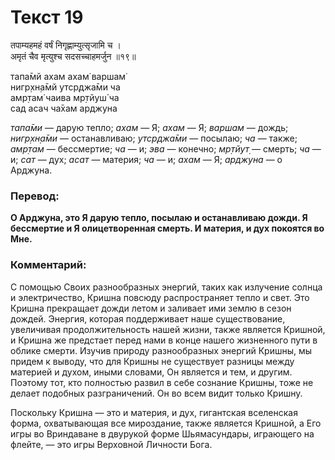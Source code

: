 # Текст 19

तपाम्यहमहं वर्षं निगृह्णाम्युत्सृजामि च ।  
अमृतं चैव मृत्युश्च सदसच्चाहमर्जुन ॥१९॥

тапа̄мй ахам ахам̇ варшам̇  
нигр̣хн̣а̄мй утср̣джа̄ми ча  
амр̣там̇ чаива мр̣тйуш́ ча  
сад асач ча̄хам арджуна

_тапа̄ми_ — дарую тепло; _ахам_ — Я; _ахам_ — Я; _варшам_ — дождь; _нигр̣хн̣а̄ми_ — останавливаю; _утср̣джа̄ми_ — посылаю; _ча_ — также; _амр̣там_ — бессмертие; _ча_ — и; _эва_ — конечно; _мр̣тйут̣_ — смерть; _ча_ — и; _сат_ — дух; _асат_ — материя; _ча_ — и; _ахам_ — Я; _арджуна_ — о Арджуна.

### Перевод:

**О Арджуна, это Я дарую тепло, посылаю и останавливаю дожди. Я бессмертие и Я олицетворенная смерть. И материя, и дух покоятся во Мне.**

### Комментарий:

С помощью Своих разнообразных энергий, таких как излучение солнца и электричество, Кришна повсюду распространяет тепло и свет. Это Кришна прекращает дожди летом и заливает ими землю в сезон дождей. Энергия, которая поддерживает наше существование, увеличивая продолжительность нашей жизни, также является Кришной, и Кришна же предстает перед нами в конце нашего жизненного пути в облике смерти. Изучив природу разнообразных энергий Кришны, мы придем к выводу, что для Кришны не существует разницы между материей и духом, иными словами, Он является и тем, и другим. Поэтому тот, кто полностью развил в себе сознание Кришны, тоже не делает подобных разграничений. Он во всем видит только Кришну.

Поскольку Кришна — это и материя, и дух, гигантская вселенская форма, охватывающая все мироздание, также является Кришной, а Его игры во Вриндаване в двурукой форме Шьямасундары, играющего на флейте, — это игры Верховной Личности Бога.